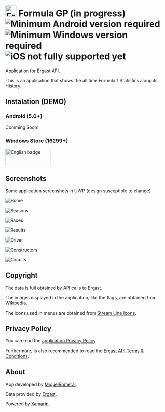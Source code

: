 # <img alt='ErgastAPP' src='https://raw.githubusercontent.com/miguelromeral/ErgastAPP/master/ErgastAPP/ErgastAPP/ErgastApp.ico' height="35" width="auto" /> Formula GP (in progress) ![Minimum Android version required](https://img.shields.io/badge/android-5.0-green) ![Minimum Windows version required](https://img.shields.io/badge/Windows-16299-green) ![iOS not fully supported yet](https://img.shields.io/badge/iOS-7-red)

Application for Ergast API.

This is an application that shows the all time Formula 1 Statistics along its History.

## Instalation (DEMO)

### Android (5.0+)

Comming Soon!

### Windows Store (16299+)

<a href='//www.microsoft.com/store/apps/9N739RJ76595?cid=storebadge&ocid=badge'><img src='https://assets.windowsphone.com/85864462-9c82-451e-9355-a3d5f874397a/English_get-it-from-MS_InvariantCulture_Default.png' alt='English badge' style='width: 142px; height: 52px;'/></a>

## Screenshots

Some application screenshots in UWP (design susceptible to change)

![Home](https://github.com/miguelromeral/ErgastAPP/blob/master/Screenshots/Home.png)

![Seasons](https://github.com/miguelromeral/ErgastAPP/blob/master/Screenshots/Seasons.png)

![Races](https://github.com/miguelromeral/ErgastAPP/blob/master/Screenshots/Races.png)

![Results](https://github.com/miguelromeral/ErgastAPP/blob/master/Screenshots/Results.png)

![Driver](https://github.com/miguelromeral/ErgastAPP/blob/master/Screenshots/Driver.png)

![Constructors](https://github.com/miguelromeral/ErgastAPP/blob/master/Screenshots/Constructors.png)

![Circuits](https://github.com/miguelromeral/ErgastAPP/blob/master/Screenshots/Circuits.png)

## Copyright

The data is full obtained by API calls to [Ergast](https://ergast.com/mrd/).

The images displayed in the application, like the flags, are obtained from [Wikipedia](https://en.wikipedia.org/wiki/Main_Page).

The icons used in menus are obtained from [Stream Line Icons](https://app.streamlineicons.com/).

## Privacy Policy

You can read the [application Privacy Policy](https://github.com/miguelromeral/ErgastAPP/blob/master/PRIVACY-POLICY.md).

Furthermore, is also recommended to read the [Ergast API Terms & Conditions](https://ergast.com/mrd/terms/).

## About

App developed by [MiguelRomeral](https://www.linkedin.com/in/miguelromeral/).

Data provided by [Ergast](https://ergast.com/mrd/).

Powered by [Xamarin](https://dotnet.microsoft.com/apps/xamarin).

